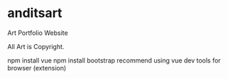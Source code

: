 # anditsart
Art Portfolio Website

All Art is Copyright.



npm install vue
npm install bootstrap
recommend using vue dev tools for browser (extension)